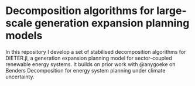 # Decomposition algorithms for large-scale generation expansion planning models
In this repository I develop a set of stabilised decomposition algorithms for DIETER.jl, a generation expansion planning model for sector-coupled renewable energy systems.
It builds on prior work with @anygoeke on Benders Decomposition for energy system planning under climate uncertainty.

